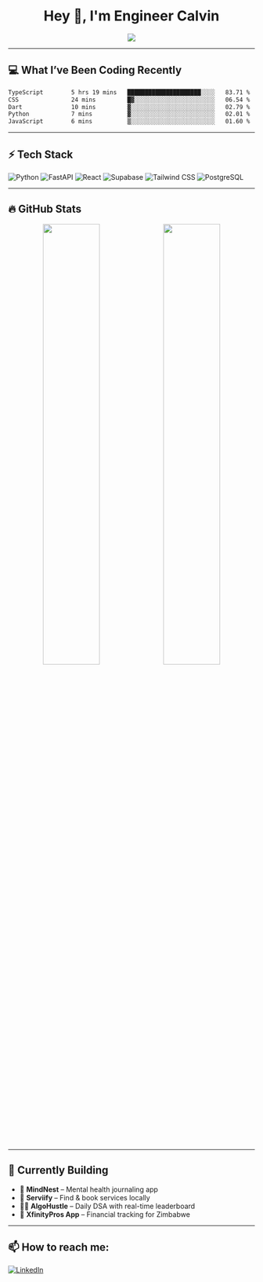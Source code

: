 <h1 align="center">Hey 👋, I'm Engineer Calvin</h1>

<p align="center">
  <img src="https://readme-typing-svg.herokuapp.com?font=Fira+Code&size=22&pause=1000&center=true&vCenter=true&width=435&lines=Code+is+life.;FastAPI+Jutsu+User;React+Ninja+in+Training;🔥+Engineer+on+a+Mission" />
</p>

---

## 💻 What I’ve Been Coding Recently

<!--START_SECTION:waka-->

```txt
TypeScript        5 hrs 19 mins   █████████████████████░░░░   83.71 %
CSS               24 mins         █▓░░░░░░░░░░░░░░░░░░░░░░░   06.54 %
Dart              10 mins         ▓░░░░░░░░░░░░░░░░░░░░░░░░   02.79 %
Python            7 mins          ▓░░░░░░░░░░░░░░░░░░░░░░░░   02.01 %
JavaScript        6 mins          ▒░░░░░░░░░░░░░░░░░░░░░░░░   01.60 %
```

<!--END_SECTION:waka-->

---

## ⚡ Tech Stack

![Python](https://img.shields.io/badge/-Python-05122A?style=flat&logo=python)
![FastAPI](https://img.shields.io/badge/-FastAPI-05122A?style=flat&logo=fastapi)
![React](https://img.shields.io/badge/-React-05122A?style=flat&logo=react)
![Supabase](https://img.shields.io/badge/-Supabase-05122A?style=flat&logo=supabase)
![Tailwind CSS](https://img.shields.io/badge/-Tailwind-05122A?style=flat&logo=tailwindcss)
![PostgreSQL](https://img.shields.io/badge/-PostgreSQL-05122A?style=flat&logo=postgresql)

---

## 🔥 GitHub Stats

<p align="center">
  <img src="https://github-readme-stats.vercel.app/api?username=Mkayzw&show_icons=true&theme=radical&hide_title=true" width="48%" />
  <img src="https://github-readme-streak-stats.herokuapp.com?user=Mkayzwtheme=radical&hide_border=false" width="48%" />
</p>

---

## 🧠 Currently Building

- 🧠 **MindNest** – Mental health journaling app
- 🧹 **Serviify** – Find & book services locally
- 🧑‍💻 **AlgoHustle** – Daily DSA with real-time leaderboard
- 💸 **XfinityPros App** – Financial tracking for Zimbabwe
  

---

## 📫 How to reach me:

[![LinkedIn](https://img.shields.io/badge/-EngineerCalvin-blue?style=flat-square&logo=Linkedin&logoColor=white)](https://linkedin.com/in/Codewizardry23)

